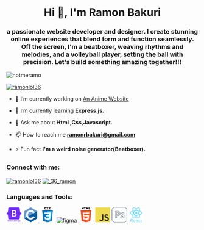 <h1 align="center">Hi 👋, I'm Ramon Bakuri</h1>
<h3 align="center">a passionate website developer and designer. I create stunning online experiences that blend form and function seamlessly. Off the screen, I'm a beatboxer, weaving rhythms and melodies, and a volleyball player, setting the ball with precision. Let's build something amazing together!!!</h3>

<p align="left"> <img src="https://komarev.com/ghpvc/?username=notmeramo&label=Profile%20views&color=0e75b6&style=flat" alt="notmeramo" /> </p>

<p align="left"> <a href="https://twitter.com/ramonlol36" target="blank"><img src="https://img.shields.io/twitter/follow/ramonlol36?logo=twitter&style=for-the-badge" alt="ramonlol36" /></a> </p>

- 🔭 I’m currently working on [An Anime Website](https://ramowatch.netlify.app)

- 🌱 I’m currently learning **Express.js.**

- 💬 Ask me about **Html ,Css,Javascript.**

- 📫 How to reach me **ramonrbakuri@gmail.com**

- ⚡ Fun fact **I'm a weird noise generator(Beatboxer).**

<h3 align="left">Connect with me:</h3>
<p align="left">
<a href="https://twitter.com/ramonlol36" target="blank"><img align="center" src="https://raw.githubusercontent.com/rahuldkjain/github-profile-readme-generator/master/src/images/icons/Social/twitter.svg" alt="ramonlol36" height="30" width="40" /></a>
<a href="https://instagram.com/_36_ramon" target="blank"><img align="center" src="https://raw.githubusercontent.com/rahuldkjain/github-profile-readme-generator/master/src/images/icons/Social/instagram.svg" alt="_36_ramon" height="30" width="40" /></a>
</p>

<h3 align="left">Languages and Tools:</h3>
<p align="left"> <a href="https://getbootstrap.com" target="_blank" rel="noreferrer"> <img src="https://raw.githubusercontent.com/devicons/devicon/master/icons/bootstrap/bootstrap-plain-wordmark.svg" alt="bootstrap" width="40" height="40"/> </a> <a href="https://www.cprogramming.com/" target="_blank" rel="noreferrer"> <img src="https://raw.githubusercontent.com/devicons/devicon/master/icons/c/c-original.svg" alt="c" width="40" height="40"/> </a> <a href="https://www.w3schools.com/css/" target="_blank" rel="noreferrer"> <img src="https://raw.githubusercontent.com/devicons/devicon/master/icons/css3/css3-original-wordmark.svg" alt="css3" width="40" height="40"/> </a> <a href="https://www.figma.com/" target="_blank" rel="noreferrer"> <img src="https://www.vectorlogo.zone/logos/figma/figma-icon.svg" alt="figma" width="40" height="40"/> </a> <a href="https://www.w3.org/html/" target="_blank" rel="noreferrer"> <img src="https://raw.githubusercontent.com/devicons/devicon/master/icons/html5/html5-original-wordmark.svg" alt="html5" width="40" height="40"/> </a> <a href="https://developer.mozilla.org/en-US/docs/Web/JavaScript" target="_blank" rel="noreferrer"> <img src="https://raw.githubusercontent.com/devicons/devicon/master/icons/javascript/javascript-original.svg" alt="javascript" width="40" height="40"/> </a> <a href="https://www.photoshop.com/en" target="_blank" rel="noreferrer"> <img src="https://raw.githubusercontent.com/devicons/devicon/master/icons/photoshop/photoshop-line.svg" alt="photoshop" width="40" height="40"/> </a> <a href="https://reactjs.org/" target="_blank" rel="noreferrer"> <img src="https://raw.githubusercontent.com/devicons/devicon/master/icons/react/react-original-wordmark.svg" alt="react" width="40" height="40"/> </a> </p>
<br><br>

